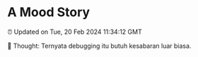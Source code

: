 # A Mood Story

⏰ Updated on Tue, 20 Feb 2024 11:34:12 GMT

💭 Thought: Ternyata debugging itu butuh kesabaran luar biasa.


